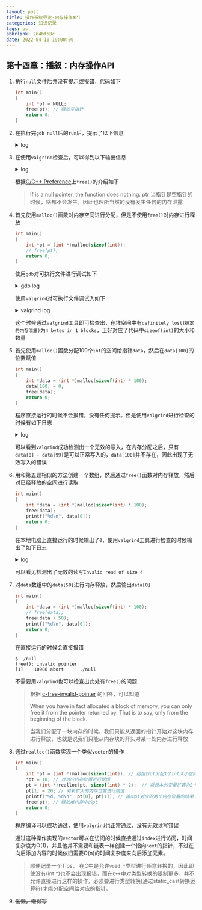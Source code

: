 ```yaml
---
layout: post
title: 操作系统导论-内存操作API
categories: 知识记录
tags: os
abbrlink: 264bf58c
date: 2022-04-10 19:00:00
---
```


## 第十四章：插叙：内存操作API

1. 执行`null`文件后并没有提示或报错，代码如下

    ```c
    int main()
    {
        int *pt = NULL;
        free(pt); // 释放空指针
        return 0;
    }
    ```

2. 在执行完`gdb null`后的`run`后，提示了以下信息

    <details>
    <summary>log</summary>

    ```shell
    (gdb) run
    Starting program: /home/halc/code/cpp/null
    [Inferior 1 (process 9285) exited normally]
    ```

    </details>

3. 在使用`valgrind`检查后，可以得到以下输出信息

   <details>

   <summary>log</summary>

   ```log
    ==9579== Memcheck, a memory error detector
    ==9579== Copyright (C) 2002-2017, and GNU GPL'd, by Julian Seward et al.
    ==9579== Using Valgrind-3.15.0 and LibVEX; rerun with -h for copyright info
    ==9579== Command: ./null
    ==9579==
    ==9579==
    ==9579== HEAP SUMMARY:
    ==9579==     in use at exit: 0 bytes in 0 blocks
    ==9579==   total heap usage: 0 allocs, 0 frees, 0 bytes allocated
    ==9579==
    ==9579== All heap blocks were freed -- no leaks are possible
    ==9579==
    ==9579== For lists of detected and suppressed errors, rerun with: -s
    ==9579== ERROR SUMMARY: 0 errors from 0 contexts (suppressed: 0 from 0)
    ```

    </details>

    根据[C/C++ Preference](https://en.cppreference.com/w/c/memory/free)上`free()`的介绍如下
    > If is a null pointer, the function does nothing. ptr
    当指针是空指针的时候，啥都不会发生，因此也理所当然的没有发生任何的内存泄露

4. 首先使用`malloc()`函数对内存空间进行分配，但是不使用`free()`对内存进行释放

    ```c
    int main()
    {
        int *pt = (int *)malloc(sizeof(int));
        // free(pt);
        return 0;
    }
    ```

    使用`gdb`对可执行文件进行调试如下

    <details>
    <summary>gdb log</summary>

    ```log
    Starting program: /home/halc/code/cpp/null 
    [Inferior 1 (process 9978) exited normally]
    ```

    </details>

    使用`valgrind`对可执行文件调试入如下

    <details>
    <summary>valgrind log</summary>

    ```log
    $ valgrind --leak-check=yes ./null
    ==9930== Memcheck, a memory error detector
    ==9930== Copyright (C) 2002-2017, and GNU GPL'd, by Julian Seward et al.
    ==9930== Using Valgrind-3.15.0 and LibVEX; rerun with -h for copyright info
    ==9930== Command: ./null
    ==9930==
    ==9930==
    ==9930== HEAP SUMMARY:
    ==9930==     in use at exit: 4 bytes in 1 blocks
    ==9930==   total heap usage: 1 allocs, 0 frees, 4 bytes allocated
    ==9930==
    ==9930== 4 bytes in 1 blocks are definitely lost in loss record 1 of 1
    ==9930==    at 0x483B7F3: malloc (in /usr/lib/x86_64-linux-gnu/valgrind/vgpreload_memcheck-amd64-linux.so)
    ==9930==    by 0x10915E: main (null.cpp:6)
    ==9930==
    ==9930== LEAK SUMMARY:
    ==9930==    definitely lost: 4 bytes in 1 blocks
    ==9930==    indirectly lost: 0 bytes in 0 blocks
    ==9930==      possibly lost: 0 bytes in 0 blocks
    ==9930==    still reachable: 0 bytes in 0 blocks
    ==9930==         suppressed: 0 bytes in 0 blocks
    ==9930==
    ==9930== For lists of detected and suppressed errors, rerun with: -s
    ==9930== ERROR SUMMARY: 1 errors from 1 contexts (suppressed: 0 from 0)
    ```

    </details>

    这个时候通过`valgrind`工具即可检查出，在堆空间中有`definitely lost(确定的内存泄露)`为`4 bytes in 1 blocks`，正好对应了代码中`sizeof(int)`的大小和数量

5. 首先使用`malloc()`函数分配100个`int`的空间给指针`data`，然后在`data[100]`的位置赋值

    ```c
    int main()
    {
        int *data = (int *)malloc(sizeof(int) * 100);
        data[100] = 0;
        free(data);
        return 0;
    }
    ```

    程序直接运行的时候不会报错，没有任何提示。但是使用`valgrind`进行检查的时候有如下日志

    <details>
    <summary>log</summary>

    ```log
    $ valgrind --leak-check=yes ./null
    ==10500== Memcheck, a memory error detector
    ==10500== Copyright (C) 2002-2017, and GNU GPL'd, by Julian Seward et al.
    ==10500== Using Valgrind-3.15.0 and LibVEX; rerun with -h for copyright info
    ==10500== Command: ./null
    ==10500==
    ==10500== Invalid write of size 4
    ==10500==    at 0x10918D: main (null.cpp:7)
    ==10500==  Address 0x4a4c1d0 is 0 bytes after a block of size 400 alloc'd
    ==10500==    at 0x483B7F3: malloc (in /usr/lib/x86_64-linux-gnu/valgrind/vgpreload_memcheck-amd64-linux.so)
    ==10500==    by 0x10917E: main (null.cpp:6)
    ==10500==
    ==10500==
    ==10500== HEAP SUMMARY:
    ==10500==     in use at exit: 0 bytes in 0 blocks
    ==10500==   total heap usage: 1 allocs, 1 frees, 400 bytes allocated
    ==10500==
    ==10500== All heap blocks were freed -- no leaks are possible
    ==10500==
    ==10500== For lists of detected and suppressed errors, rerun with: -s
    ==10500== ERROR SUMMARY: 1 errors from 1 contexts (suppressed: 0 from 0)
    ```

    </details>

    可以看到`valgrind`成功检测出一个无效的写入，在内存分配之后，只有`data[0] - data[99]`是可以正常写入的，`data[100]`并不存在，因此出现了无效写入的错误

6. 用和第五题相似的方法创建一个数组，然后通过`free()`函数对内存释放，然后对已经释放的空间进行读取

    ```c
    int main()
    {
        int *data = (int *)malloc(sizeof(int) * 100);
        free(data);
        printf("%d\n", data[0]);
        return 0;
    }
    ```

    在本地电脑上直接运行的时候输出了`0`，使用`valgrind`工具进行检查的时候输出了如下日志

    <details>
    <summary>log</summary>

    ```log
    ==10682== Memcheck, a memory error detector
    ==10682== Copyright (C) 2002-2017, and GNU GPL'd, by Julian Seward et al.
    ==10682== Using Valgrind-3.15.0 and LibVEX; rerun with -h for copyright info
    ==10682== Command: ./null
    ==10682==
    ==10682== Invalid read of size 4
    ==10682==    at 0x1091B3: main (null.cpp:8)
    ==10682==  Address 0x4a4c040 is 0 bytes inside a block of size 400 free'd
    ==10682==    at 0x483CA3F: free (in /usr/lib/x86_64-linux-gnu/valgrind/vgpreload_memcheck-amd64-linux.so)
    ==10682==    by 0x1091AE: main (null.cpp:7)
    ==10682==  Block was alloc'd at
    ==10682==    at 0x483B7F3: malloc (in /usr/lib/x86_64-linux-gnu/valgrind/vgpreload_memcheck-amd64-linux.so)
    ==10682==    by 0x10919E: main (null.cpp:6)
    ==10682==
    0
    ==10682==
    ==10682== HEAP SUMMARY:
    ==10682==     in use at exit: 0 bytes in 0 blocks
    ==10682==   total heap usage: 2 allocs, 2 frees, 1,424 bytes allocated
    ==10682==
    ==10682== All heap blocks were freed -- no leaks are possible
    ==10682==
    ==10682== For lists of detected and suppressed errors, rerun with: -s
    ==10682== ERROR SUMMARY: 1 errors from 1 contexts (suppressed: 0 from 0)
    ```

    </details>

    可以看见检测出了无效的读写`Invalid read of size 4`

7. 对`data`数组中的`data[50]`进行内存释放，然后输出`data[0]`

    ```c
    int main()
    {
        int *data = (int *)malloc(sizeof(int) * 100);
        // free(data);
        free(data + 50);
        printf("%d\n", data[0]);
        return 0;
    }
    ```

    在直接运行的时候会直接报错

    ```warning
    $ ./null
    free(): invalid pointer
    [1]    10986 abort      ./null
    ```

    不需要用`valgrind`也可以检查出此处有`free()`的问题

    > 根据 [c-free-invalid-pointer](https://stackoverflow.com/a/20297598) 的回答，可以知道
    >
    > When you have in fact allocated a block of memory, you can only free it from the pointer returned by. That is to say, only from the beginning of the block.
    >
    > 当我们分配了一块内存的时候，我们只能从返回的指针开始对这块内存进行释放，也就是说我们只能从内存块的开头对某一处内存进行释放

8. 通过`realloc()`函数实现一个类似`vector`的操作

    ```c
    int main()
    {
        int *pt = (int *)malloc(sizeof(int)); // 给指针pt分配1个int大小空间的内存
        *pt = 10; // 对对应内存位置进行赋值
        pt = (int *)realloc(pt, sizeof(int) * 2);  // 将原本的变量扩容为2个int大小空间
        pt[1] = 20; // 对新扩大的内存位置进行赋值
        printf("%d, %d\n", pt[0], pt[1]); // 输出pt对应的两个内存位置的结果
        free(pt); // 释放堆内存中的pt
        return 0;
    }
    ```

    程序编译可以成功通过，使用`valgrind`也正常通过，没有无效读写错误

    通过这种操作实现的`vector`可以在访问的时候直接通过`index`进行访问，时间复杂度为O(1)，并且他并不需要和链表一样创建一个指向`next`的指针，不过在向后添加内容的时候依旧需要O(n)的时间复杂度来向后添加元素。

    > 顺便记录一个Tips， 在C中是允许`void *`类型进行任意转换的，因此即使没有(int *)也不会出现报错，而在`C++`中对类型转换的限制更多，并不允许直接进行这样的操作，必须要进行类型转换(通过static_cast转换运算符)才能分配空间给对应的指针。

9. ~~偷懒，懒得写~~

